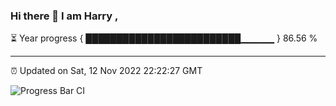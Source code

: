 ### Hi there 👋 I am Harry , 

⏳ Year progress { █████████████████████████▁▁▁▁▁ } 86.56 %

---

⏰ Updated on Sat, 12 Nov 2022 22:22:27 GMT

![Progress Bar CI](https://github.com/duykhang68/duykhang68/workflows/Progress%20Bar%20CI/badge.svg)
